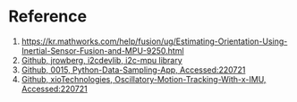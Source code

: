 # Reference

1. https://kr.mathworks.com/help/fusion/ug/Estimating-Orientation-Using-Inertial-Sensor-Fusion-and-MPU-9250.html
2. [Github, jrowberg, i2cdevlib, i2c-mpu library](https://github.com/jrowberg/i2cdevlib)
3. [Github, 0015, Python-Data-Sampling-App, Accessed:220721](https://github.com/0015/Python-Data-Sampling-App/tree/cb1424a9ab597acccf6ab043f2576afb36161c0d)
4. [Github, xioTechnologies, Oscillatory-Motion-Tracking-With-x-IMU, Accessed:220721](https://github.com/xioTechnologies/Oscillatory-Motion-Tracking-With-x-IMU/tree/314208abbb592c9623ad0940138ea597447774a9)